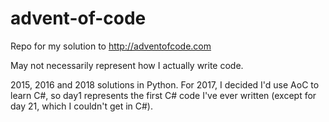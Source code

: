 # advent-of-code
Repo for my solution to http://adventofcode.com

May not necessarily represent how I actually write code.

2015, 2016 and 2018 solutions in Python. For 2017, I decided I'd use AoC to learn C#, so day1 represents the first C# code I've ever written (except for day 21, which I couldn't get in C#).
